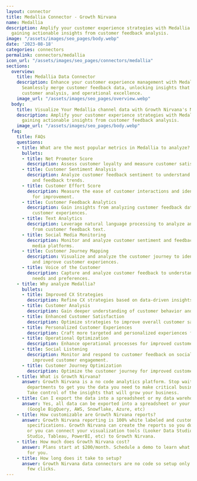 ```yaml
---
layout: connector
title: Medallia Connector - Growth Nirvana
name: Medallia
description: Amplify your customer experience strategies with Medallia integration,
  gaining actionable insights from customer feedback analysis.
image: "/assets/images/seo_pages/body.webp"
date: '2023-08-18'
categories: connectors
permalink: connectors/medallia
icon_url: "/assets/images/seo_pages/connectors/medallia"
sections:
  overview:
    title: Medallia Data Connector
    description: Enhance your customer experience management with Medallia integration.
      Seamlessly merge customer feedback data, unlocking insights that shape CX strategies,
      customer analysis, and operational excellence.
    image_url: "/assets/images/seo_pages/overview.webp"
  body:
    title: Visualize Your Medallia channel data with Growth Nirvana's Medallia Connector
    description: Amplify your customer experience strategies with Medallia integration,
      gaining actionable insights from customer feedback analysis.
    image_url: "/assets/images/seo_pages/body.webp"
  faq:
    title: FAQs
    questions:
    - title: What are the most popular metrics in Medallia to analyze?
      bullets:
      - title: Net Promoter Score
        description: Assess customer loyalty and measure customer satisfaction.
      - title: Customer Sentiment Analysis
        description: Analyze customer feedback sentiment to understand customer sentiment
          and feedback trends.
      - title: Customer Effort Score
        description: Measure the ease of customer interactions and identify areas
          for improvement.
      - title: Customer Feedback Analytics
        description: Gain insights from analyzing customer feedback data to improve
          customer experiences.
      - title: Text Analytics
        description: Leverage natural language processing to analyze and extract insights
          from customer feedback text.
      - title: Social Media Monitoring
        description: Monitor and analyze customer sentiment and feedback on social
          media platforms.
      - title: Customer Journey Mapping
        description: Visualize and analyze the customer journey to identify pain points
          and improve customer experiences.
      - title: Voice of the Customer
        description: Capture and analyze customer feedback to understand customer
          needs and preferences.
    - title: Why analyze Medallia?
      bullets:
      - title: Improved CX Strategies
        description: Refine CX strategies based on data-driven insights.
      - title: Customer Analysis
        description: Gain deeper understanding of customer behavior and preferences.
      - title: Enhanced Customer Satisfaction
        description: Optimize strategies to improve overall customer satisfaction.
      - title: Personalized Customer Experiences
        description: Craft more targeted and personalized experiences for customers.
      - title: Operational Optimization
        description: Enhance operational processes for improved customer experiences.
      - title: Social Listening
        description: Monitor and respond to customer feedback on social media for
          improved customer engagement.
      - title: Customer Journey Optimization
        description: Optimize the customer journey for improved customer experiences.
    - title: What is Growth Nirvana?
      answer: Growth Nirvana is a no code analytics platform. Stop waiting for other
        departments to get you the data you need to make critical business decisions.
        Take control of the insights that will grow your business.
    - title: Can I export the data into a spreadsheet or my data warehouse?
      answer: Yes, all data can be exported into a spreadsheet or your data warehouse
        (Google BigQuery, AWS, Snowflake, Azure, etc)
    - title: How customizable are Growth Nirvana reports?
      answer: Growth Nirvana reporting is 100% white labeled and customized to your
        specifications. Growth Nirvana can create the reports so you don’t have to
        or you can connect your visualization tools (Looker Data Studio/Google Data
        Studio, Tableau, PowerBI, etc) to Growth Nirvana.
    - title: How much does Growth Nirvana cost?
      answer: Plans start at $200/month. Schedule a demo to learn what plan is best
        for you.
    - title: How long does it take to setup?
      answer: Growth Nirvana data connectors are no code so setup only requires a
        few clicks.
---
```


